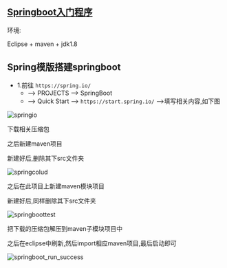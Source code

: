 [Springboot入门程序]()
--------------- 

环境:

   Eclipse + maven + jdk1.8
   
Spring模版搭建springboot
---------------

* 1.前往 ` https://spring.io/ `   
  * --> PROJECTS  --> SpringBoot 
  * --> Quick Start -->  ` https://start.spring.io/ ` -->填写相关内容,如下图
  
![springio](https://github.com/Albatronhenry/UploadFile/blob/master/pic/springio.png)

下载相关压缩包

之后新建maven项目

新建好后,删除其下src文件夹

![springcolud](https://github.com/Albatronhenry/UploadFile/blob/master/pic/springboot1.png)

之后在此项目上新建maven模块项目

新建好后,同样删除其下src文件夹

![springboottest](https://github.com/Albatronhenry/UploadFile/blob/master/pic/springboot2.png)

把下载的压缩包解压到maven子模块项目中

之后在eclipse中刷新,然后import相应maven项目,最后启动即可

![springboot_run_success](https://github.com/Albatronhenry/UploadFile/blob/master/pic/springboot_run_success.png)
